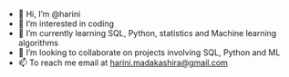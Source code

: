 - 👋 Hi, I’m @harini
- 👀 I’m interested in coding
- 🌱 I’m currently learning SQL, Python, statistics and Machine learning algorithms
- 💞️ I’m looking to collaborate on projects involving SQL, Python and ML
- 📫 To reach me email at harini.madakashira@gmail.com

<!---
harini-madakashira/harini-madakashira is a ✨ special ✨ repository because its `README.md` (this file) appears on your GitHub profile.
You can click the Preview link to take a look at your changes.
--->
